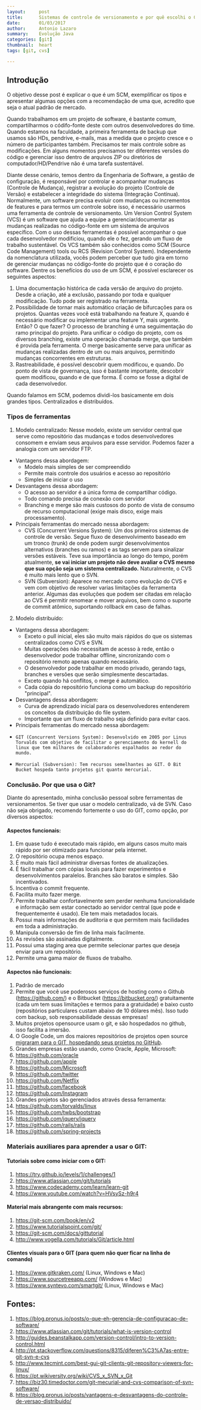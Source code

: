 ```yaml
---
layout:     post
title:      Sistemas de controle de versionamento e por quê escolhi o GIT
date:       01/03/2017
author:     Antonio Lazaro
summary:    Evolução Java
categories: [git]
thumbnail:  heart
tags: [git, cvs]

---
```


## Introdução

O objetivo desse post é explicar o que é um SCM, exemplificar os tipos e apresentar algumas opções com a recomendação de uma que, acredito que seja o atual padrão de mercado.

Quando trabalhamos em um projeto de software, é bastante comum, compartilharmos o códifo-fonte deste com outros desenvolvedores do time. Quando estamos na faculdade, a primeira ferramenta de backup que usamos são HDs, pendrive, e-mails, mas a medida que o projeto cresce e o número de participantes também. Precisamos ter mais controle sobre as modificações. Em alguns momentos precisamos ter diferentes versões do código e gerenciar isso dentro de arquivos ZIP ou diretórios de computador/HD/Pendrive não é uma tarefa sustentável.

Diante desse cenário, temos dentro da Engenharia de Software, a gestão de configuração, é responsável por controlar e acompanhar mudanças (Controle de Mudança), registrar a evolução do projeto (Controle de Versão) e estabelecer a integridade do sistema (Integração Contínua). Normalmente, um software precisa evoluir com mudanças ou incrementos de features e para termos um controle sobre isso, é necessário usarmos uma ferramenta de controle de versionamento. Um Version Control System (VCS) é um software que ajuda a equipe a gerenciar/documentar as mudanças realizadas no código-fonte em um sistema de arquivos específico. Com o uso dessas ferramentas é possível acompanhar o que cada desenvolvedor modificiou, quando ele o fez, gerando um fluxo de trabalho sustentável. Os VCS também são conhecidos como SCM (Source Code Management) tools ou RCS (Revision Control System). Independente da nomenclatura utilizada, vocês podem perceber que tudo gira em torno de gerenciar mudanças no código-fonte do projeto que é o coração do software. Dentre os benefícios do uso de um SCM, é possível esclarecer os seguintes aspectos:

1. Uma documentação histórica de cada versão de arquivo do projeto. Desde a criação, até a exclusão, passando por toda e qualquer modificação. Tudo pode ser registrado na ferramenta.
2. Possibilidade de tornar mais automático criação de bifurcações para os projetos. Quantas vezes você está trabalhando na feature X, quando é necessário modificar ou implementar uma feature Y, mais urgente. Então? O que fazer? O processo de branching é uma seguimentação do ramo principal do projeto. Para unificar o código do projeto, com os diversos branching, existe uma operação chamada merge, que também é provida pela ferramenta. O merge basicamente serve para unificar as mudanças realizadas dentro de um ou mais arquivos, permitindo mudanças concorrentes em estruturas.
3. Rastreabilidade, é possível descobrir quem modificou, e quando. Do ponto de vista de governança, isso é bastante importante, descobrir quem modificou, quando e de que forma. É como se fosse a digital de cada desenvolvedor.

Quando falamos em SCM, podemos dividi-los basicamente em dois grandes tipos. Centralizados e distribuídos. 

### Tipos de ferramentas

1. Modelo centralizado: Nesse modelo, existe um servidor central que serve como repositório das mudanças e todos desenvolvedores consomem e enviam seus arquivos para esse servidor. Podemos fazer a analogia com um servidor FTP.
  - Vantagens dessa abordagem:
    - Modelo mais simples de ser compreendido
    - Permite mais controle dos usuários e acesso ao repositório
    - Simples de iniciar o uso
  - Desvantagens dessa abordagem:
    - O acesso ao servidor é a única forma de compartilhar código.
    - Todo comando precisa de conexão com servidor
    - Branching e merge são mais custosos do ponto de vista de consumo de recurso computacional (exige mais disco, exige mais processamento).  
  - Principais ferramentas do mercado nessa abordagem:
    - CVS (Concurrent Versions System): Um dos primeiros sistemas de controle de versão. Segue fluxo de desenvolvimento baseado em um tronco (trunk) de onde podem surgir desenvolvimentos alternativos (branches ou ramos) e as tags servem para sinalizar versões estáveis. Teve sua importância ao longo do tempo, porém atualmente, **se vai iniciar um projeto não deve avaliar o CVS mesmo que sua opção seja um sistema centralizado.** Naturalmente, o CVS é muito mais lento que o SVN.
    - SVN (Subversion): Aparece no mercado como evolução do CVS e vem com objetivo de resolver varias limitações da ferramenta anterior. Algumas das evoluções que podem ser citadas em relação ao CVS é permitir renomear e mover arquivos, bem como o suporte de commit atômico, suportando rollback em caso de falhas.

2. Modelo distribuído:
  - Vantagens dessa abordagem:
    * Exceto o pull inicial, eles são muito mais rápidos do que os sistemas centralizados como CVS e SVN.
	* Muitas operações não necessitam de acesso à rede, então o desenvolvedor pode trabalhar offline, sincronizando com o repositório remoto apenas quando necessário.
	* O desenvolvedor pode trabalhar em modo privado, gerando tags, branches e versões que serão simplesmente descartadas.
	* Exceto quando há conflitos, o merge é automático.
	* Cada cópia do repositório funciona como um backup do repositório "principal".
  - Desvantagens dessa abordagem:
    - Curva de aprendizado inicial para os desenvolvedores entenderem os conceitos da distribuição do file system.
    - Importante que um fluxo de trabalho seja definido para evitar caos. 
  - Principais ferramentas do mercado nessa abordagem:
  - 	GIT (Concurrent Versions System): Desenvolvido em 2005 por Linus Torvalds com objetivo de facilitar o gerenciamento do kernell do linux que tem milhares de colaboradores espalhados ao redor do mundo.
  - 	Mercurial (Subversion): Tem recursos semelhantes ao GIT. O Bit Bucket hospeda tanto projetos git quanto mercurial.

### Conclusão. Por que usa o Git?

Diante do apresentado, minha conclusão pessoal sobre ferramentas de versionamentos. Se tiver que usar o modelo centralizado, vá de SVN. Caso não seja obrigado, recomendo fortemente o uso do GIT, como opção, por diversos aspectos:

#### Aspectos funcionais:

1. Em quase tudo é executado mais rápido, em alguns casos muito mais rápido por ser otimizado para funcionar pela internet.
2. O repositório ocupa menos espaço.
3. É muito mais fácil administrar diversas fontes de atualizações.
4. É fácil trabalhar com cópias locais para fazer experimentos e desenvolvimentos paralelos. Branches são baratos e simples. São incentivados.
5. Incentiva o commit frequente.
6. Facilita muito fazer merge.
7. Permite trabalhar confortavelmente sem perder nenhuma funcionalidade e informação sem estar conectado ao servidor central (que pode e frequentemente é usado). Ele tem mais metadados locais.
8. Possui mais informações de auditoria e que permitem mais facilidades em toda a administração.
9. Manipula conversão de fim de linha mais facilmente.
10. As revisões são assinadas digitalmente.
12. Possui uma staging area que permite selecionar partes que deseja enviar para um repositório.
13. Permite uma gama maior de fluxos de trabalho.

#### Aspectos não funcionais:

1. Padrão de mercado
2. Permite que você use poderosos serviços de hosting como o Github (https://github.com/) e o Bitbucket (https://bitbucket.org/) gratuitamente (cada um tem suas limitações e termos para a gratuidade) e baixo custo (repositórios particulares custam abaixo de 10 dólares mês). Isso tudo com backup, sob responsabilidade dessas empresas!
3. Muitos projetos opensource usam o git, e são hospedados no github, isso facilita a imersão.
4. O Google Code, um dos maiores repositórios de projetos open source [migraram para o GIT, hospedando seus projetos no GitHub](https://opensource.googleblog.com/2015/03/farewell-to-google-code.html).
5. Grandes empresas estão usando, como Oracle, Apple, Microsoft:
  1. https://github.com/oracle
  2. https://github.com/apple
  3. https://github.com/Microsoft
  4. https://github.com/twitter
  5. https://github.com/Netflix
  6. https://github.com/facebook
  7. https://github.com/Instagram
6. Grandes projetos são gerenciados através dessa ferramenta:
  1. https://github.com/torvalds/linux
  2. https://github.com/twbs/bootstrap
  3. https://github.com/jquery/jquery
  4. https://github.com/rails/rails
  5. https://github.com/spring-projects


### Materiais auxiliares para aprender a usar o GIT:

#### Tutoriais sobre como iniciar com o GIT:
1. https://try.github.io/levels/1/challenges/1
2. https://www.atlassian.com/git/tutorials
3. https://www.codecademy.com/learn/learn-git
4. https://www.youtube.com/watch?v=HVsySz-h9r4

#### Material mais abrangente com mais recursos:
1. https://git-scm.com/book/en/v2
2. https://www.tutorialspoint.com/git/
3. https://git-scm.com/docs/gittutorial
4. http://www.vogella.com/tutorials/Git/article.html

#### Clientes visuais para o GIT (para quem não quer ficar na linha de comando)
1. https://www.gitkraken.com/ (Linux, Windows e Mac)
2. https://www.sourcetreeapp.com/ (Windows e Mac)
3. https://www.syntevo.com/smartgit/ (Linux, Windows e Mac)

## Fontes:
1. https://blog.pronus.io/posts/o-que-eh-gerencia-de-configuracao-de-software/
1. https://www.atlassian.com/git/tutorials/what-is-version-control
1. http://guides.beanstalkapp.com/version-control/intro-to-version-control.html
1. http://pt.stackoverflow.com/questions/8315/diferen%C3%A7as-entre-git-svn-e-cvs 
1. http://www.tecmint.com/best-gui-git-clients-git-repository-viewers-for-linux/
1. https://pt.wikiversity.org/wiki/CVS_x_SVN_x_Git
1. https://biz30.timedoctor.com/git-mecurial-and-cvs-comparison-of-svn-software/
1. https://blog.pronus.io/posts/vantagens-e-desvantagens-do-controle-de-versao-distribuido/


